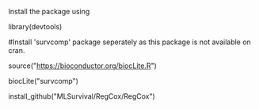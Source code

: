 Install the package using

library(devtools)

#Install 'survcomp' package seperately as this package is not available on cran.

source("https://bioconductor.org/biocLite.R")

biocLite("survcomp")

install_github("MLSurvival/RegCox/RegCox")
